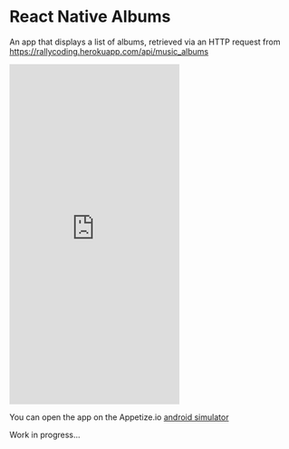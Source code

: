 # React Native Albums

An app that displays a list of albums, retrieved via an HTTP request from https://rallycoding.herokuapp.com/api/music_albums

<iframe height=600 frameborder=0 scrolling='no' src='https://appetize.io/embed/vpb6xmbrv7mnvtz6fx2ymfrd54?device=nexus5&scale=65&orientation=portrait&osVersion=7.0'>
</iframe>

You can open the app on the Appetize.io [android simulator](https://appetize.io/embed/vpb6xmbrv7mnvtz6fx2ymfrd54?device=nexus5&scale=75&orientation=portrait&osVersion=7.0)

Work in progress...
